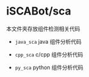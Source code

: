 # iSCABot/sca

本文件夹存放组件检测相关代码 

- `java_sca` java 组件分析代码

- `cpp_sca` c/cpp 组件分析代码

- `py_sca` python 组件分析代码

